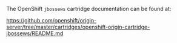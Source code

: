 The OpenShift `jbossews` cartridge documentation can be found at:


https://github.com/openshift/origin-server/tree/master/cartridges/openshift-origin-cartridge-jbossews/README.md


